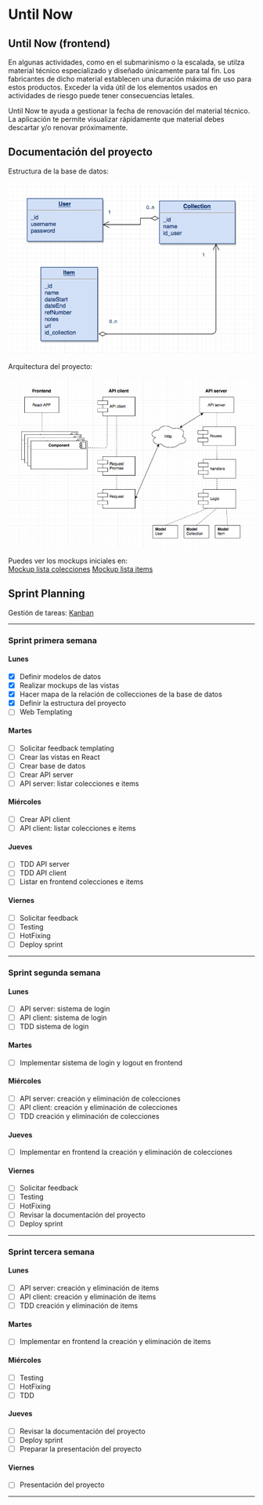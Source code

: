 # Until Now

## Until Now (frontend)
En algunas actividades, como en el submarinismo o la escalada, se utilza material técnico especializado y diseñado únicamente para tal fin. Los fabricantes de dicho material establecen una duración máxima de uso para estos productos. Exceder la vida útil de los elementos usados en actividades de riesgo puede tener consecuencias letales.

Until Now te ayuda a gestionar la fecha de renovación del material técnico. La aplicación te permite visualizar rápidamente que material debes descartar y/o renovar próximamente.


## Documentación del proyecto

Estructura de la base de datos:  

![Base de datos](documentation/database.png)  

Arquitectura del proyecto:  

![Arquitectura](documentation/main.png)  

Puedes ver los mockups iniciales en:  
[Mockup lista colecciones](documentation/mockup_1.png)
[Mockup lista items](documentation/mockup_2.png)

## Sprint Planning

Gestión de tareas: [Kanban](https://trello.com/b/x0Vl2LAY/until-now)  

------ 

### Sprint primera semana
#### Lunes
- [x] Definir modelos de datos
- [x] Realizar mockups de las vistas
- [x] Hacer mapa de la relación de collecciones de la base de datos
- [x] Definir la estructura del proyecto
- [ ] Web Templating
#### Martes
- [ ] Solicitar feedback templating
- [ ] Crear las vistas en React
- [ ] Crear base de datos
- [ ] Crear API server
- [ ] API server: listar colecciones e items
#### Miércoles
- [ ] Crear API client
- [ ] API client: listar colecciones e items
#### Jueves
- [ ] TDD API server
- [ ] TDD API client
- [ ] Listar en frontend colecciones e items
#### Viernes
- [ ] Solicitar feedback
- [ ] Testing
- [ ] HotFixing
- [ ] Deploy sprint
------
### Sprint segunda semana
#### Lunes
- [ ] API server: sistema de login
- [ ] API client: sistema de login
- [ ] TDD sistema de login
#### Martes
- [ ] Implementar sistema de login y logout en frontend
#### Miércoles
- [ ] API server: creación y eliminación de colecciones
- [ ] API client: creación y eliminación de colecciones
- [ ] TDD creación y eliminación de colecciones
#### Jueves
- [ ] Implementar en frontend la creación y eliminación de colecciones
#### Viernes
- [ ] Solicitar feedback
- [ ] Testing
- [ ] HotFixing
- [ ] Revisar la documentación del proyecto
- [ ] Deploy sprint
------
### Sprint tercera semana
#### Lunes
- [ ] API server: creación y eliminación de items
- [ ] API client: creación y eliminación de items
- [ ] TDD creación y eliminación de items
#### Martes
- [ ] Implementar en frontend la creación y eliminación de items
#### Miércoles
- [ ] Testing
- [ ] HotFixing
- [ ] TDD
#### Jueves
- [ ] Revisar la documentación del proyecto
- [ ] Deploy sprint
- [ ] Preparar la presentación del proyecto
#### Viernes
- [ ] Presentación del proyecto
------